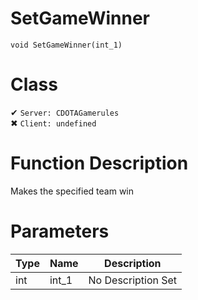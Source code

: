 # SetGameWinner
```
void SetGameWinner(int_1)
```
# Class
✔ `Server: CDOTAGamerules`  
✖ `Client: undefined`  

# Function Description
Makes the specified team win
# Parameters
Type|Name|Description
--|--|--
int|int_1|No Description Set
